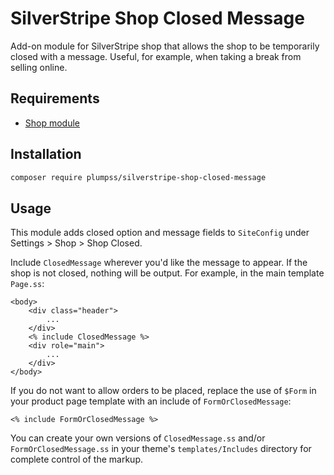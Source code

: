 # SilverStripe Shop Closed Message

Add-on module for SilverStripe shop that allows the shop to be temporarily closed with a message. Useful, for example, when taking a break from selling online.

## Requirements

 * [Shop module](https://github.com/burnbright/silverstripe-shop)

## Installation

```sh
composer require plumpss/silverstripe-shop-closed-message
```

## Usage

This module adds closed option and message fields to `SiteConfig` under Settings > Shop > Shop Closed.

Include `ClosedMessage` wherever you'd like the message to appear. If the shop is not closed, nothing will be output. For example, in the main template `Page.ss`:

```
<body>
	<div class="header">
		...
	</div>
	<% include ClosedMessage %>
	<div role="main">
		...
	</div>
</body>
```

If you do not want to allow orders to be placed, replace the use of `$Form` in your product page template with an include of `FormOrClosedMessage`:

```
<% include FormOrClosedMessage %>
```

You can create your own versions of `ClosedMessage.ss` and/or `FormOrClosedMessage.ss` in your theme's `templates/Includes` directory for complete control of the markup. 